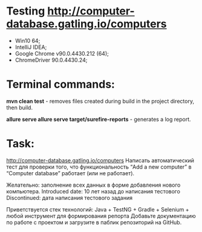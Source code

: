 # Testing http://computer-database.gatling.io/computers
* Win10 64;
* IntelliJ IDEA;
* Google Chrome v90.0.4430.212 (64);
* ChromeDriver 90.0.4430.24;

# Terminal commands:
**mvn clean test** - removes files created during build in the project directory, then build.

**allure serve allure serve target/surefire-reports** - generates a log report.

# Task:
http://computer-database.gatling.io/computers
Написать автоматический тест для проверки того, что функциональность “Add a new computer” в “Computer database” работает (или не работает).

Желательно: заполнение всех данных в форме добавления нового компьютера. Introduced date: 10 лет назад до написания тестового
Discontinued: дата написания тестового задания

Приветствуется стек технологий: Java + TestNG + Gradle + Selenium + любой инструмент для формирования репорта
Добавьте документацию по работе с проектом и загрузите в паблик репозиторий на GitHub.
